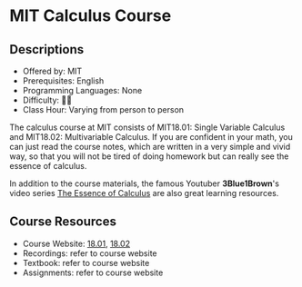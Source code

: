 # MIT Calculus Course

## Descriptions

- Offered by: MIT
- Prerequisites: English
- Programming Languages: None
- Difficulty: 🌟🌟
- Class Hour: Varying from person to person

The calculus course at MIT consists of MIT18.01: Single Variable Calculus and MIT18.02: Multivariable Calculus. If you are confident in your math, you can just read the course notes, which are written in a very simple and vivid way, so that you will not be tired of doing homework but can really see the essence of calculus.

In addition to the course materials, the famous Youtuber **3Blue1Brown**'s video series [The Essence of Calculus](https://www.youtube.com/playlist?list=PLZHQObOWTQDMsr9K-rj53DwVRMYO3t5Yr) are also great learning resources.

## Course Resources

- Course Website: [18.01](https://ocw.mit.edu/courses/mathematics/18-01sc-single-variable-calculus-fall-2010/syllabus/), [18.02](https://ocw.mit.edu/courses/mathematics/18-02sc-multivariable-calculus-fall-2010/)
- Recordings: refer to course website
- Textbook: refer to course website
- Assignments: refer to course website
